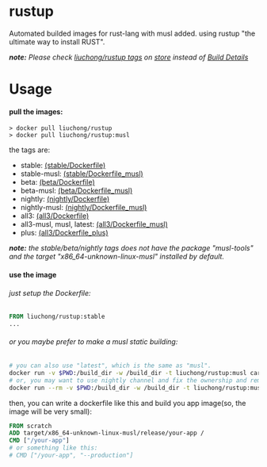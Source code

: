 # rustup

Automated builded images for rust-lang with musl added. using rustup "the ultimate way to install RUST".

***note:*** *Please check [liuchong/rustup tags](https://store.docker.com/community/images/liuchong/rustup/tags) on [store](https://store.docker.com/) instead of [Build Details](https://hub.docker.com/r/liuchong/rustup/builds/)*

# Usage

#### pull the images:

``` shell
> docker pull liuchong/rustup
> docker pull liuchong/rustup:musl
```

the tags are:

- stable: [(stable/Dockerfile)](https://github.com/liuchong/docker-rustup/blob/master/dockerfiles/stable/Dockerfile)
- stable-musl: [(stable/Dockerfile_musl)](https://github.com/liuchong/docker-rustup/blob/master/dockerfiles/stable/Dockerfile_musl)
- beta: [(beta/Dockerfile)](https://github.com/liuchong/docker-rustup/blob/master/dockerfiles/beta/Dockerfile)
- beta-musl: [(beta/Dockerfile_musl)](https://github.com/liuchong/docker-rustup/blob/master/dockerfiles/beta/Dockerfile_musl)
- nightly: [(nightly/Dockerfile)](https://github.com/liuchong/docker-rustup/blob/master/dockerfiles/nightly/Dockerfile)
- nightly-musl: [(nightly/Dockerfile_musl)](https://github.com/liuchong/docker-rustup/blob/master/dockerfiles/nightly/Dockerfile_musl)
- all3: [(all3/Dockerfile)](https://github.com/liuchong/docker-rustup/blob/master/dockerfiles/all3/Dockerfile)
- all3-musl, musl, latest: [(all3/Dockerfile_musl)](https://github.com/liuchong/docker-rustup/blob/master/dockerfiles/all3/Dockerfile_musl)
- plus: [(all3/Dockerfile_plus)](https://github.com/liuchong/docker-rustup/blob/master/dockerfiles/all3/Dockerfile_plus)

***note:*** *the stable/beta/nightly tags does not have the package "musl-tools" and the target "x86_64-unknown-linux-musl" installed by default.*

#### use the image

###### just setup the Dockerfile:

``` dockerfile
FROM liuchong/rustup:stable
...
```

###### or you maybe prefer to make a musl static building:

``` bash
# you can also use "latest", which is the same as "musl".
docker run -v $PWD:/build_dir -w /build_dir -t liuchong/rustup:musl cargo build --release
# or, you may want to use nightly channel and fix the ownership and remove container after run as below:
docker run --rm -v $PWD:/build_dir -w /build_dir -t liuchong/rustup:musl sh -c "rustup run nightly cargo build --release && chown -R $(id -u):$(id -g) target"
```

then, you can write a dockerfile like this and build you app image(so, the image will be very small):

``` dockerfile
FROM scratch
ADD target/x86_64-unknown-linux-musl/release/your-app /
CMD ["/your-app"]
# or something like this:
# CMD ["/your-app", "--production"]
```
